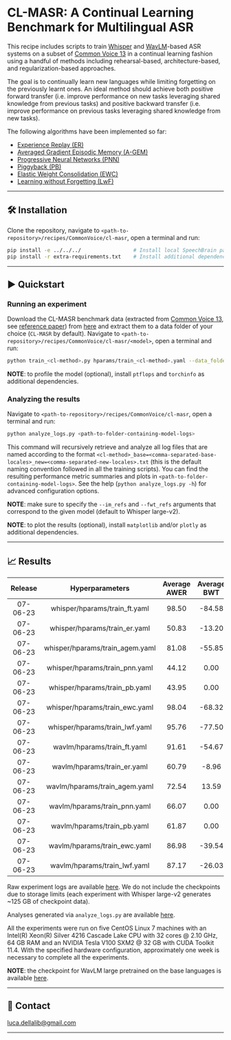 # CL-MASR: A Continual Learning Benchmark for Multilingual ASR

This recipe includes scripts to train [Whisper](https://cdn.openai.com/papers/whisper.pdf) and
[WavLM](https://arxiv.org/abs/2110.13900)-based ASR systems on a subset of [Common Voice 13](https://commonvoice.mozilla.org/en/datasets)
in a continual learning fashion using a handful of methods including rehearsal-based, architecture-based, and regularization-based approaches.

The goal is to continually learn new languages while limiting forgetting on the previously learnt ones.
An ideal method should achieve both positive forward transfer (i.e. improve performance on new tasks leveraging
shared knowledge from previous tasks) and positive backward transfer (i.e. improve performance on previous tasks
leveraging shared knowledge from new tasks).

The following algorithms have been implemented so far:
- [Experience Replay (ER)](https://arxiv.org/abs/1811.11682)
- [Averaged Gradient Episodic Memory (A-GEM)](https://arxiv.org/abs/1812.00420)
- [Progressive Neural Networks (PNN)](https://arxiv.org/abs/1606.04671)
- [Piggyback (PB)](https://arxiv.org/abs/1801.06519)
- [Elastic Weight Consolidation (EWC)](https://arxiv.org/abs/1612.00796)
- [Learning without Forgetting (LwF)](https://arxiv.org/abs/1606.09282)

---------------------------------------------------------------------------------------------------------

## 🛠️️ Installation

Clone the repository, navigate to `<path-to-repository>/recipes/CommonVoice/cl-masr`,
open a terminal and run:

```bash
pip install -e ../../../                 # Install local SpeechBrain package
pip install -r extra-requirements.txt    # Install additional dependencies
```

---------------------------------------------------------------------------------------------------------

## ▶️ Quickstart

### Running an experiment

Download the CL-MASR benchmark data (extracted from [Common Voice 13](https://commonvoice.mozilla.org/en/datasets), see [reference paper](https://arxiv.org/abs/1912.06670)) from [here](https://zenodo.org/record/8065754) and extract them
to a data folder of your choice (`CL-MASR` by default).
Navigate to `<path-to-repository>/recipes/CommonVoice/cl-masr/<model>`, open a terminal and run:

```bash
python train_<cl-method>.py hparams/train_<cl-method>.yaml --data_folder <path-to-data-folder>
```

**NOTE**: to profile the model (optional), install `ptflops` and `torchinfo` as additional dependencies.

### Analyzing the results

Navigate to `<path-to-repository>/recipes/CommonVoice/cl-masr`, open a terminal and run:

```bash
python analyze_logs.py <path-to-folder-containing-model-logs>
```

This command will recursively retrieve and analyze all log files that are named according to the
format `<cl-method>_base=<comma-separated-base-locales>_new=<comma-separated-new-locales>.txt`
(this is the default naming convention followed in all the training scripts).
You can find the resulting performance metric summaries and plots in `<path-to-folder-containing-model-logs>`.
See the help (`python analyze_logs.py -h`) for advanced configuration options.

**NOTE**: make sure to specify the `--im_refs` and `--fwt_refs` arguments that correspond to the given model (default to Whisper large-v2).

**NOTE**: to plot the results (optional), install `matplotlib` and/or `plotly` as additional dependencies.

---------------------------------------------------------------------------------------------------------

## 📈️ Results

| Release  |         Hyperparameters         | Average AWER | Average BWT | Average IM | Average FWT |                                       Logs                                        | GPUs |
|:--------:|:-------------------------------:|:------------:|:-----------:|:----------:|:-----------:|:---------------------------------------------------------------------------------:| :--------:|
| 07-06-23 |  whisper/hparams/train_ft.yaml  |    98.50     |   -84.58    |   -4.16    |    -0.83    | [Link](https://www.dropbox.com/sh/gjthcje9i2rztsk/AABWcxRpyVek5VVLy1UIU5JUa?dl=0) | 1xV100 32GB |
| 07-06-23 |  whisper/hparams/train_er.yaml  |    50.83     |   -13.20    |   -0.81    |    -4.17    | [Link](https://www.dropbox.com/sh/3ykkqss8trf4mh0/AADKIGt_IbBpYy6z1zGMv9t5a?dl=0) | 1xV100 32GB |
| 07-06-23 | whisper/hparams/train_agem.yaml |    81.08     |   -55.85    |    0.20    |    -5.19    | [Link](https://www.dropbox.com/sh/x3inrfmktk5eqeu/AAAltNoaaiexezOjYD3J2H0Qa?dl=0) | 1xV100 32GB |
| 07-06-23 | whisper/hparams/train_pnn.yaml  |    44.12     |    0.00     |    3.18    |    -8.16    | [Link](https://www.dropbox.com/sh/k8zeoxpbh9yjngi/AACKXnZEIInWzNfN6aZWCd5ra?dl=0) | 1xV100 32GB |
| 07-06-23 |  whisper/hparams/train_pb.yaml  |    43.95     |    0.00     |    3.51    |    -8.50    | [Link](https://www.dropbox.com/sh/load8e6dwwl31kc/AAAoROiJLCu6haFJqJcZ_uyya?dl=0) | 1xV100 32GB |
| 07-06-23 | whisper/hparams/train_ewc.yaml  |    98.04     |   -68.32    |    2.87    |    -7.85    | [Link](https://www.dropbox.com/sh/ve00u3jwru880x7/AAAl5tjVa3K1F_JelMC_uimpa?dl=0) | 1xV100 32GB |
| 07-06-23 | whisper/hparams/train_lwf.yaml  |    95.76     |   -77.50    |    0.00    |    -4.98    | [Link](https://www.dropbox.com/sh/9z3ejbc371c36rk/AABypJbr782kVVOrqA0neEzxa?dl=0) | 1xV100 32GB |
| 07-06-23 |   wavlm/hparams/train_ft.yaml   |    91.61     |   -54.67    |   -10.19   |    -0.21    | [Link](https://www.dropbox.com/sh/hluabvm3ph0j7ee/AAAZswrK0KjstZm1Q5bb29Xfa?dl=0) | 1xV100 32GB |
 | 07-06-23 |   wavlm/hparams/train_er.yaml   |    60.79     |    -8.96    |   -7.62    |    -2.77    | [Link](https://www.dropbox.com/sh/1den1zq0md5rfgv/AABrgM_1O85WwXSBvyMwxYkha?dl=0) | 1xV100 32GB |
 | 07-06-23 |  wavlm/hparams/train_agem.yaml  |    72.54     |    13.59    |   35.29    |   -45.69    | [Link](https://www.dropbox.com/sh/cn737pp6tpupsy2/AACf309ybWRFStrCbdytx16ja?dl=0) | 1xV100 32GB |
 | 07-06-23 |  wavlm/hparams/train_pnn.yaml   |    66.07     |    0.00     |   12.95    |   -23.34    | [Link](https://www.dropbox.com/sh/jz9a64xriifilmf/AADHQYrbuHNe1-rDkV28H298a?dl=0) | 1xV100 32GB |
 | 07-06-23 |   wavlm/hparams/train_pb.yaml   |    61.87     |    0.00     |    2.75    |   -13.15    | [Link](https://www.dropbox.com/sh/wfj83oh8u8xru8e/AAAqmMjMs1tK1X0I53Ldk7c5a?dl=0) | 1xV100 32GB |
 | 07-06-23 |  wavlm/hparams/train_ewc.yaml   |    86.98     |   -39.54    |   -4.26    |    -6.13    | [Link](https://www.dropbox.com/sh/poi5n6bmw3g9xs3/AABNozqigh54fKUdyWbf_WLOa?dl=0) | 1xV100 32GB |
 | 07-06-23 |  wavlm/hparams/train_lwf.yaml   |    87.17     |   -26.03    |   10.42    |   -20.82    | [Link](https://www.dropbox.com/sh/fggjafxdrtux68y/AADpdUV1Ny2may-G3pNwUrB6a?dl=0) | 1xV100 32GB |

Raw experiment logs are available [here](https://www.dropbox.com/sh/y15vy2op74a5tbu/AACgtxN_uYRGfvCTtiUB7d_ma?dl=0).
We do not include the checkpoints due to storage limits (each experiment with Whisper large-v2 generates ~125 GB of checkpoint data).

Analyses generated via `analyze_logs.py` are available [here](https://www.dropbox.com/sh/0ndrp570vlsh893/AAC2WSZQu00ZducN80Ff5dWla?dl=0).

All the experiments were run on five CentOS Linux 7 machines with an Intel(R) Xeon(R) Silver 4216 Cascade Lake CPU
with 32 cores @ 2.10 GHz, 64 GB RAM and an NVIDIA Tesla V100 SXM2 @ 32 GB with CUDA Toolkit 11.4.
With the specified hardware configuration, approximately one week is necessary to complete all the experiments.

**NOTE**: the checkpoint for WavLM large pretrained on the base languages is available [here](https://www.dropbox.com/sh/3h4k8ccn465bv48/AABM7fCNOU9tTQPD0vCT8-K4a?dl=0).

---------------------------------------------------------------------------------------------------------

## 📧 Contact

[luca.dellalib@gmail.com](mailto:luca.dellalib@gmail.com)

---------------------------------------------------------------------------------------------------------
